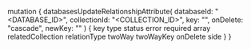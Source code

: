 mutation {
    databasesUpdateRelationshipAttribute(
        databaseId: "<DATABASE_ID>",
        collectionId: "<COLLECTION_ID>",
        key: "",
        onDelete: "cascade",
        newKey: ""
    ) {
        key
        type
        status
        error
        required
        array
        relatedCollection
        relationType
        twoWay
        twoWayKey
        onDelete
        side
    }
}
